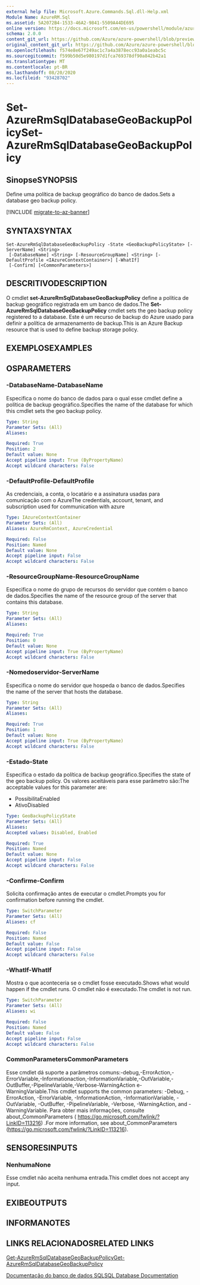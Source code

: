 ```yaml
---
external help file: Microsoft.Azure.Commands.Sql.dll-Help.xml
Module Name: AzureRM.Sql
ms.assetid: 5A2072B4-1533-46A2-9841-5509A44DE695
online version: https://docs.microsoft.com/en-us/powershell/module/azurerm.sql/set-azurermsqldatabasegeobackuppolicy
schema: 2.0.0
content_git_url: https://github.com/Azure/azure-powershell/blob/preview/src/ResourceManager/Sql/Commands.Sql/help/Set-AzureRmSqlDatabaseGeoBackupPolicy.md
original_content_git_url: https://github.com/Azure/azure-powershell/blob/preview/src/ResourceManager/Sql/Commands.Sql/help/Set-AzureRmSqlDatabaseGeoBackupPolicy.md
ms.openlocfilehash: f574e8e67f249ac1c7a4a3878ecc93a0a1eabc5c
ms.sourcegitcommit: f599b50d5e980197d1fca769378df90a842b42a1
ms.translationtype: MT
ms.contentlocale: pt-BR
ms.lasthandoff: 08/20/2020
ms.locfileid: "93428702"
---
```

# <span data-ttu-id="af4b5-101">Set-AzureRmSqlDatabaseGeoBackupPolicy</span><span class="sxs-lookup"><span data-stu-id="af4b5-101">Set-AzureRmSqlDatabaseGeoBackupPolicy</span></span>

## <span data-ttu-id="af4b5-102">Sinopse</span><span class="sxs-lookup"><span data-stu-id="af4b5-102">SYNOPSIS</span></span>
<span data-ttu-id="af4b5-103">Define uma política de backup geográfico do banco de dados.</span><span class="sxs-lookup"><span data-stu-id="af4b5-103">Sets a database geo backup policy.</span></span>

[!INCLUDE [migrate-to-az-banner](../../includes/migrate-to-az-banner.md)]

## <span data-ttu-id="af4b5-104">SYNTAX</span><span class="sxs-lookup"><span data-stu-id="af4b5-104">SYNTAX</span></span>

```
Set-AzureRmSqlDatabaseGeoBackupPolicy -State <GeoBackupPolicyState> [-ServerName] <String>
 [-DatabaseName] <String> [-ResourceGroupName] <String> [-DefaultProfile <IAzureContextContainer>] [-WhatIf]
 [-Confirm] [<CommonParameters>]
```

## <span data-ttu-id="af4b5-105">DESCRITIVO</span><span class="sxs-lookup"><span data-stu-id="af4b5-105">DESCRIPTION</span></span>
<span data-ttu-id="af4b5-106">O cmdlet **set-AzureRmSqlDatabaseGeoBackupPolicy** define a política de backup geográfico registrada em um banco de dados.</span><span class="sxs-lookup"><span data-stu-id="af4b5-106">The **Set-AzureRmSqlDatabaseGeoBackupPolicy** cmdlet sets the geo backup policy registered to a database.</span></span>
<span data-ttu-id="af4b5-107">Este é um recurso de backup do Azure usado para definir a política de armazenamento de backup.</span><span class="sxs-lookup"><span data-stu-id="af4b5-107">This is an Azure Backup resource that is used to define backup storage policy.</span></span>

## <span data-ttu-id="af4b5-108">EXEMPLOS</span><span class="sxs-lookup"><span data-stu-id="af4b5-108">EXAMPLES</span></span>

## <span data-ttu-id="af4b5-109">OS</span><span class="sxs-lookup"><span data-stu-id="af4b5-109">PARAMETERS</span></span>

### <span data-ttu-id="af4b5-110">-DatabaseName</span><span class="sxs-lookup"><span data-stu-id="af4b5-110">-DatabaseName</span></span>
<span data-ttu-id="af4b5-111">Especifica o nome do banco de dados para o qual esse cmdlet define a política de backup geográfico.</span><span class="sxs-lookup"><span data-stu-id="af4b5-111">Specifies the name of the database for which this cmdlet sets the geo backup policy.</span></span>

```yaml
Type: String
Parameter Sets: (All)
Aliases:

Required: True
Position: 2
Default value: None
Accept pipeline input: True (ByPropertyName)
Accept wildcard characters: False
```

### <span data-ttu-id="af4b5-112">-DefaultProfile</span><span class="sxs-lookup"><span data-stu-id="af4b5-112">-DefaultProfile</span></span>
<span data-ttu-id="af4b5-113">As credenciais, a conta, o locatário e a assinatura usadas para comunicação com o Azure</span><span class="sxs-lookup"><span data-stu-id="af4b5-113">The credentials, account, tenant, and subscription used for communication with azure</span></span>

```yaml
Type: IAzureContextContainer
Parameter Sets: (All)
Aliases: AzureRmContext, AzureCredential

Required: False
Position: Named
Default value: None
Accept pipeline input: False
Accept wildcard characters: False
```

### <span data-ttu-id="af4b5-114">-ResourceGroupName</span><span class="sxs-lookup"><span data-stu-id="af4b5-114">-ResourceGroupName</span></span>
<span data-ttu-id="af4b5-115">Especifica o nome do grupo de recursos do servidor que contém o banco de dados.</span><span class="sxs-lookup"><span data-stu-id="af4b5-115">Specifies the name of the resource group of the server that contains this database.</span></span>

```yaml
Type: String
Parameter Sets: (All)
Aliases:

Required: True
Position: 0
Default value: None
Accept pipeline input: True (ByPropertyName)
Accept wildcard characters: False
```

### <span data-ttu-id="af4b5-116">-Nomedoservidor</span><span class="sxs-lookup"><span data-stu-id="af4b5-116">-ServerName</span></span>
<span data-ttu-id="af4b5-117">Especifica o nome do servidor que hospeda o banco de dados.</span><span class="sxs-lookup"><span data-stu-id="af4b5-117">Specifies the name of the server that hosts the database.</span></span>

```yaml
Type: String
Parameter Sets: (All)
Aliases:

Required: True
Position: 1
Default value: None
Accept pipeline input: True (ByPropertyName)
Accept wildcard characters: False
```

### <span data-ttu-id="af4b5-118">-Estado</span><span class="sxs-lookup"><span data-stu-id="af4b5-118">-State</span></span>
<span data-ttu-id="af4b5-119">Especifica o estado da política de backup geográfico.</span><span class="sxs-lookup"><span data-stu-id="af4b5-119">Specifies the state of the geo backup policy.</span></span>
<span data-ttu-id="af4b5-120">Os valores aceitáveis para esse parâmetro são:</span><span class="sxs-lookup"><span data-stu-id="af4b5-120">The acceptable values for this parameter are:</span></span>

- <span data-ttu-id="af4b5-121">Possibilita</span><span class="sxs-lookup"><span data-stu-id="af4b5-121">Enabled</span></span> 
- <span data-ttu-id="af4b5-122">Ativo</span><span class="sxs-lookup"><span data-stu-id="af4b5-122">Disabled</span></span>

```yaml
Type: GeoBackupPolicyState
Parameter Sets: (All)
Aliases:
Accepted values: Disabled, Enabled

Required: True
Position: Named
Default value: None
Accept pipeline input: False
Accept wildcard characters: False
```

### <span data-ttu-id="af4b5-123">-Confirme</span><span class="sxs-lookup"><span data-stu-id="af4b5-123">-Confirm</span></span>
<span data-ttu-id="af4b5-124">Solicita confirmação antes de executar o cmdlet.</span><span class="sxs-lookup"><span data-stu-id="af4b5-124">Prompts you for confirmation before running the cmdlet.</span></span>

```yaml
Type: SwitchParameter
Parameter Sets: (All)
Aliases: cf

Required: False
Position: Named
Default value: False
Accept pipeline input: False
Accept wildcard characters: False
```

### <span data-ttu-id="af4b5-125">-WhatIf</span><span class="sxs-lookup"><span data-stu-id="af4b5-125">-WhatIf</span></span>
<span data-ttu-id="af4b5-126">Mostra o que aconteceria se o cmdlet fosse executado.</span><span class="sxs-lookup"><span data-stu-id="af4b5-126">Shows what would happen if the cmdlet runs.</span></span>
<span data-ttu-id="af4b5-127">O cmdlet não é executado.</span><span class="sxs-lookup"><span data-stu-id="af4b5-127">The cmdlet is not run.</span></span>

```yaml
Type: SwitchParameter
Parameter Sets: (All)
Aliases: wi

Required: False
Position: Named
Default value: False
Accept pipeline input: False
Accept wildcard characters: False
```

### <span data-ttu-id="af4b5-128">CommonParameters</span><span class="sxs-lookup"><span data-stu-id="af4b5-128">CommonParameters</span></span>
<span data-ttu-id="af4b5-129">Esse cmdlet dá suporte a parâmetros comuns:-debug,-ErrorAction,-ErrorVariable,-Informationaction,-InformationVariable,-OutVariable,-OutBuffer,-PipelineVariable,-Verbose-WarningAction e-WarningVariable.</span><span class="sxs-lookup"><span data-stu-id="af4b5-129">This cmdlet supports the common parameters: -Debug, -ErrorAction, -ErrorVariable, -InformationAction, -InformationVariable, -OutVariable, -OutBuffer, -PipelineVariable, -Verbose, -WarningAction, and -WarningVariable.</span></span> <span data-ttu-id="af4b5-130">Para obter mais informações, consulte about_CommonParameters ( https://go.microsoft.com/fwlink/?LinkID=113216) .</span><span class="sxs-lookup"><span data-stu-id="af4b5-130">For more information, see about_CommonParameters (https://go.microsoft.com/fwlink/?LinkID=113216).</span></span>

## <span data-ttu-id="af4b5-131">SENSORES</span><span class="sxs-lookup"><span data-stu-id="af4b5-131">INPUTS</span></span>

### <span data-ttu-id="af4b5-132">Nenhuma</span><span class="sxs-lookup"><span data-stu-id="af4b5-132">None</span></span>
<span data-ttu-id="af4b5-133">Esse cmdlet não aceita nenhuma entrada.</span><span class="sxs-lookup"><span data-stu-id="af4b5-133">This cmdlet does not accept any input.</span></span>

## <span data-ttu-id="af4b5-134">EXIBE</span><span class="sxs-lookup"><span data-stu-id="af4b5-134">OUTPUTS</span></span>

## <span data-ttu-id="af4b5-135">INFORMA</span><span class="sxs-lookup"><span data-stu-id="af4b5-135">NOTES</span></span>

## <span data-ttu-id="af4b5-136">LINKS RELACIONADOS</span><span class="sxs-lookup"><span data-stu-id="af4b5-136">RELATED LINKS</span></span>

[<span data-ttu-id="af4b5-137">Get-AzureRmSqlDatabaseGeoBackupPolicy</span><span class="sxs-lookup"><span data-stu-id="af4b5-137">Get-AzureRmSqlDatabaseGeoBackupPolicy</span></span>](./Get-AzureRmSqlDatabaseGeoBackupPolicy.md)

[<span data-ttu-id="af4b5-138">Documentação do banco de dados SQL</span><span class="sxs-lookup"><span data-stu-id="af4b5-138">SQL Database Documentation</span></span>](https://docs.microsoft.com/azure/sql-database/)

